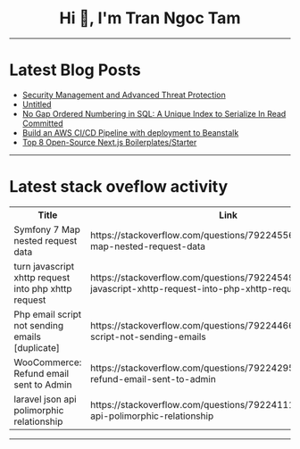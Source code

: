 <h1 align="center">Hi 👋, I'm Tran Ngoc Tam</h1>

---

# Latest Blog Posts 
<!-- BLOG-POST-LIST:START -->
- [Security Management and Advanced Threat Protection](https://dev.to/salman_khan_c31307505285e/security-management-and-advanced-threat-protection-3ed6)
- [Untitled](https://dev.to/wilhio/untitled-3ip5)
- [No Gap Ordered Numbering in SQL: A Unique Index to Serialize In Read Committed](https://dev.to/yugabyte/no-gap-ordered-numbering-in-sql-a-unique-index-to-serialize-in-read-committed-mcf)
- [Build an AWS CI/CD Pipeline with deployment to Beanstalk](https://dev.to/ndzenyuy/build-an-aws-cicd-pipeline-with-deployment-to-beanstalk-n4n)
- [Top 8 Open-Source Next.js Boilerplates/Starter](https://dev.to/bytefer/top-8-open-source-nextjs-boilerplatesstarter-b8e)
<!-- BLOG-POST-LIST:END -->

---

# Latest stack oveflow activity
<table>
  <tr><th>Title</th><th>Link</th></tr>
  <!-- STACKOVERFLOW:START --><tr><td>Symfony 7 Map nested request data</td><td>https://stackoverflow.com/questions/79224556/symfony-7-map-nested-request-data</td></tr><tr><td>turn javascript xhttp request into php xhttp request</td><td>https://stackoverflow.com/questions/79224549/turn-javascript-xhttp-request-into-php-xhttp-request</td></tr><tr><td>Php email script not sending emails [duplicate]</td><td>https://stackoverflow.com/questions/79224466/php-email-script-not-sending-emails</td></tr><tr><td>WooCommerce: Refund email sent to Admin</td><td>https://stackoverflow.com/questions/79224295/woocommerce-refund-email-sent-to-admin</td></tr><tr><td>laravel json api polimorphic relationship</td><td>https://stackoverflow.com/questions/79224111/laravel-json-api-polimorphic-relationship</td></tr><!-- STACKOVERFLOW:END -->
</table>

---


